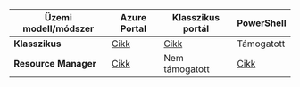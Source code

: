 | **Üzemi modell/módszer** | **Azure Portal** | **Klasszikus portál** | **PowerShell** |
| --- | --- | --- | --- |
| **Klasszikus** |[Cikk](../articles/vpn-gateway/vpn-gateway-howto-point-to-site-classic-azure-portal.md) |[Cikk](../articles/vpn-gateway/vpn-gateway-point-to-site-create.md) |Támogatott |
| **Resource Manager** |[Cikk](../articles/vpn-gateway/vpn-gateway-howto-point-to-site-resource-manager-portal.md) |Nem támogatott |[Cikk](../articles/vpn-gateway/vpn-gateway-howto-point-to-site-rm-ps.md) |



<!--HONumber=Jan17_HO1-->


